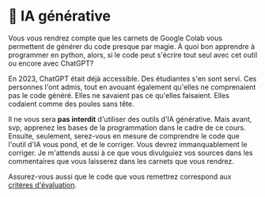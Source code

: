 # 🐔 IA générative

Vous vous rendrez compte que les carnets de Google Colab vous permettent de générer du code presque par magie. À quoi bon apprendre à programmer en python, alors, si le code peut s'écrire tout seul avec cet outil ou encore avec ChatGPT?

En 2023, ChatGPT était déjà accessible. Des étudiantes s'en sont servi. Ces personnes l'ont admis, tout en avouant également qu'elles ne comprenaient pas le code généré. Elles ne savaient pas ce qu'elles faisaient. Elles codaient comme des poules sans tête.

Il ne vous sera **pas interdit** d'utiliser des outils d'IA générative. Mais avant, svp, apprenez les bases de la programmation dans le cadre de ce cours. Ensuite, seulement, serez-vous en mesure de comprendre le code que l'outil d'IA vous pond, et de le corriger. Vous devrez immanquablement le corriger. Je m'attends aussi à ce que vous divulguiez vos sources dans les commentaires que vous laisserez dans les carnets que vous rendrez.

Assurez-vous aussi que le code que vous remettrez correspond aux [critères d'évaluation](../travaux/criteres.md).
